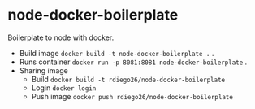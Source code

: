 # node-docker-boilerplate
Boilerplate to node with docker.


- Build image `docker build -t node-docker-boilerplate .` . 
- Runs container `docker run -p 8081:8081 node-docker-boilerplate` .  
- Sharing image 
    - Build `docker build -t rdiego26/node-docker-boilerplate`
    - Login `docker login`
    - Push image `docker push rdiego26/node-docker-boilerplate`